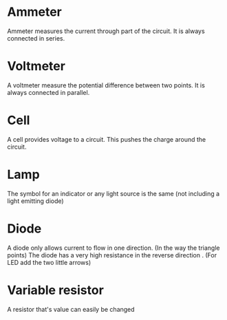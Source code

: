# Ammeter

Ammeter measures the current through part of the circuit. It is always connected in series.

# Voltmeter

A voltmeter measure the potential difference between two points. It is always connected in parallel.

# Cell

A cell provides voltage to a circuit. This pushes the charge around the circuit.

# Lamp

The symbol for an indicator or any light source is the same (not including a light emitting diode)

# Diode

A diode only allows current to flow in one direction. (In the way the triangle points) The diode has a very high resistance in the reverse direction . (For LED add the two little arrows)

# Variable resistor

A resistor that's value can easily be changed